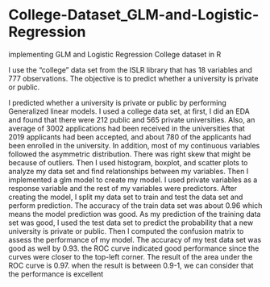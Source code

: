 # College-Dataset_GLM-and-Logistic-Regression
implementing GLM and Logistic Regression College dataset in R

I use the “college” data set from the ISLR library that has 18 variables and 777 observations. 
The objective is to predict whether a university is private or public. 

I predicted whether a university is private or public by performing Generalized linear 
models. I used a college data set, at first, I did an EDA and found that there were 212 public and 565 private 
universities. Also, an average of 3002 applications had been received in the universities that 2019 applicants 
had been accepted, and about 780 of the applicants had been enrolled in the university. In addition, most of 
my continuous variables followed the asymmetric distribution. There was right skew that might be because 
of outliers. Then I used histogram, boxplot, and scatter plots to analyze my data set and find relationships
between my variables. Then I implemented a glm model to create my model. I used private variables as a 
response variable and the rest of my variables were predictors. After creating the model, I split my data set 
to train and test the data set and perform prediction. The accuracy of the train data set was about 0.96 
which means the model prediction was good. As my prediction of the training data set was good, I used the 
test data set to predict the probability that a new university is private or public. Then I computed the 
confusion matrix to assess the performance of my model. The accuracy of my test data set was good as well 
by 0.93. the ROC curve indicated good performance since the curves were closer to the top-left corner. 
The result of the area under the ROC curve is 0.97. when the result is between 0.9-1, we can consider that 
the performance is excellent
